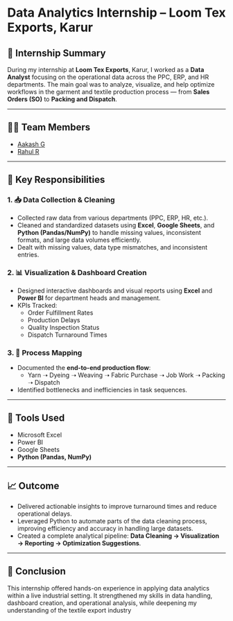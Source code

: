 # Data Analytics Internship – Loom Tex Exports, Karur

## 📌 Internship Summary

During my internship at **Loom Tex Exports**, Karur, I worked as a **Data Analyst** focusing on the operational data across the PPC, ERP, and HR departments. The main goal was to analyze, visualize, and help optimize workflows in the garment and textile production process — from **Sales Orders (SO)** to **Packing and Dispatch**.

---

## 👨‍💻 Team Members
- [Aakash G](https://github.com/Aakash02A)
- [Rahul R](https://github.com/DarkAssassin007)

---

## 🎯 Key Responsibilities

### 1. 📥 Data Collection & Cleaning
- Collected raw data from various departments (PPC, ERP, HR, etc.).
- Cleaned and standardized datasets using **Excel**, **Google Sheets**, and **Python (Pandas/NumPy)** to handle missing values, inconsistent formats, and large data volumes efficiently.
- Dealt with missing values, data type mismatches, and inconsistent entries.

### 2. 📊 Visualization & Dashboard Creation
- Designed interactive dashboards and visual reports using **Excel** and **Power BI** for department heads and management.
- KPIs Tracked:
  - Order Fulfillment Rates
  - Production Delays
  - Quality Inspection Status
  - Dispatch Turnaround Times

### 3. 🔁 Process Mapping
- Documented the **end-to-end production flow**:
  - Yarn ➝ Dyeing ➝ Weaving ➝ Fabric Purchase ➝ Job Work ➝ Packing ➝ Dispatch
- Identified bottlenecks and inefficiencies in task sequences.

---

## 🔧 Tools Used

- Microsoft Excel  
- Power BI  
- Google Sheets  
- **Python (Pandas, NumPy)**

---

## 📈 Outcome

- Delivered actionable insights to improve turnaround times and reduce operational delays.
- Leveraged Python to automate parts of the data cleaning process, improving efficiency and accuracy in handling large datasets.
- Created a complete analytical pipeline: **Data Cleaning → Visualization → Reporting → Optimization Suggestions**.

---

## 🏁 Conclusion

This internship offered hands-on experience in applying data analytics within a live industrial setting. It strengthened my skills in data handling, dashboard creation, and operational analysis, while deepening my understanding of the textile export industry
